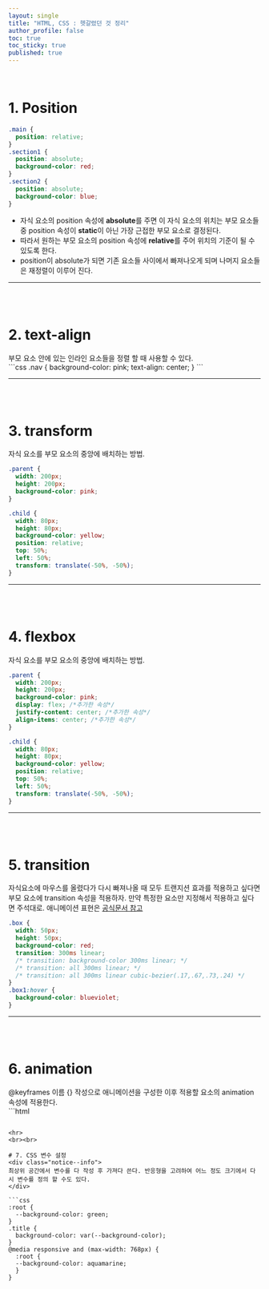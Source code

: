 ```yaml
---
layout: single
title: "HTML, CSS : 헷갈렸던 것 정리"
author_profile: false
toc: true
toc_sticky: true
published: true
---
```


<br>

# 1. Position
```css
.main {
  position: relative;
}
.section1 {
  position: absolute;
  background-color: red;
}
.section2 {
  position: absolute;
  background-color: blue;
}
```

* 자식 요소의 position 속성에 **absolute**를 주면 이 자식 요소의 위치는 부모 요소들 중 position 속성이 **static**이 아닌 가장 근접한 부모 요소로 결정된다.
* 따라서 원하는 부모 요소의 position 속성에 **relative**를 주어 위치의 기준이 될 수 있도록 한다.
* position이 absolute가 되면 기존 요소들 사이에서 빠져나오게 되며 나머지 요소들은 재정렬이 이루어 진다.

<hr>
<br><br>

# 2. text-align
<div class="notice--info">
부모 요소 안에 있는 인라인 요소들을 정렬 할 때 사용할 수 있다.
</div>
```css
.nav {
  background-color: pink;
  text-align: center;
}
```

<hr>
<br><br>

# 3. transform
<div class="notice--info">
자식 요소를 부모 요소의 중앙에 배치하는 방법.
</div>

```css
.parent {
  width: 200px;
  height: 200px;
  background-color: pink;
}

.child {
  width: 80px;
  height: 80px;
  background-color: yellow;
  position: relative;
  top: 50%;
  left: 50%;
  transform: translate(-50%, -50%);
}
```

<hr>
<br><br>

# 4. flexbox
<div class="notice--info">
자식 요소를 부모 요소의 중앙에 배치하는 방법.
</div>

```css
.parent {
  width: 200px;
  height: 200px;
  background-color: pink;
  display: flex; /*추가한 속성*/
  justify-content: center; /*추가한 속성*/
  align-items: center; /*추가한 속성*/
}

.child {
  width: 80px;
  height: 80px;
  background-color: yellow;
  position: relative;
  top: 50%;
  left: 50%;
  transform: translate(-50%, -50%);
}
```

<hr>
<br><br>

# 5. transition
<div class="notice--info">
자식요소에 마우스를 올렸다가 다시 빠져나올 때 모두 트랜지션 효과를 적용하고 싶다면 부모 요소에 transition 속성을 적용하자. 만약 특정한 요소만 지정해서 적용하고 싶다면 주석대로. 애니메이션 표현은 <a href="https://cubic-bezier.com/#.17,.67,.83,.67">공식문서 참고</a>
</div>

```css
.box {
  width: 50px;
  height: 50px;
  background-color: red;
  transition: 300ms linear;
  /* transition: background-color 300ms linear; */
  /* transition: all 300ms linear; */
  /* transition: all 300ms linear cubic-bezier(.17,.67,.73,.24) */
}
.box1:hover {
  background-color: blueviolet;
}
```

<hr>
<br><br>

# 6. animation
<div class="notice--info">
@keyframes 이름 {} 작성으로 애니메이션을 구성한 이후 적용할 요소의 animation 속성에 적용한다.
</div>
```html
<style>
  @keyframes custom {
    0% {
      border-radius: 0%;
      background-color: aqua;
    }
    50% { /* 처음과 끝이 같다면 생략 가능 */
      background-color: yellow;
    }
    100% {
      border-radius: 45%;
      background-color: green;
    }
  }

  .box {
    width: 70px;
    height: 70px;
    margin: 10px;
    background-color: dark;
    animation: 3s infinite alternate custom;
  }
</style>
```

<hr>
<br><br>

# 7. CSS 변수 설정
<div class="notice--info">
최상위 공간에서 변수를 다 작성 후 가져다 쓴다. 반응형을 고려하여 어느 정도 크기에서 다시 변수를 정의 할 수도 있다.
</div>

```css
:root {
  --background-color: green;
}
.title {
  background-color: var(--background-color);
}
@media responsive and (max-width: 768px) {
  :root {
  --background-color: aquamarine;
  }
}
```